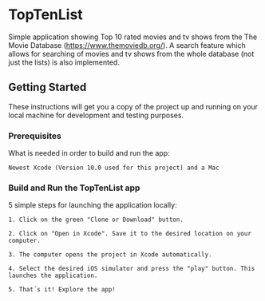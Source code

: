 # TopTenList

Simple application showing Top 10 rated movies and tv shows from the The Movie Database (https://www.themoviedb.org/). 
A search feature which allows for searching of movies and tv shows from the whole database (not just the lists) is also implemented.

## Getting Started

These instructions will get you a copy of the project up and running on your local machine for development and testing purposes. 

### Prerequisites

What is needed in order to build and run the app:
```
Newest Xcode (Version 10.0 used for this project) and a Mac
```

### Build and Run the TopTenList app

5 simple steps for launching the application locally:

```
1. Click on the green "Clone or Download" button.
```
```
2. Click on "Open in Xcode". Save it to the desired location on your computer.
```
```
3. The computer opens the project in Xcode automatically.
```
```
4. Select the desired iOS simulator and press the "play" button. This launches the application. 
```
```
5. That´s it! Explore the app! 
```
